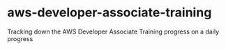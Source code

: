 # aws-developer-associate-training
Tracking down the AWS Developer Associate Training progress on a daily progress
